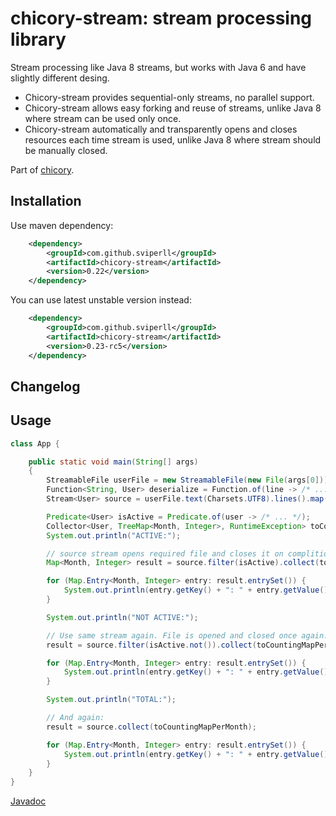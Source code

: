 chicory-stream: stream processing library
=====================================

Stream processing like Java 8 streams, but works with Java 6 and have slightly different desing.

  - Chicory-stream provides sequential-only streams, no parallel support.
  - Chicory-stream allows easy forking and reuse of streams, unlike Java 8 where stream can be used only once.
  - Chicory-stream automatically and transparently opens and closes resources each time stream is used,
    unlike Java 8 where stream should be manually closed.

Part of [chicory](https://github.com/sviperll/chicory).

Installation
------------

Use maven dependency:

```xml
    <dependency>
        <groupId>com.github.sviperll</groupId>
        <artifactId>chicory-stream</artifactId>
        <version>0.22</version>
    </dependency>
```

You can use latest unstable version instead:

```xml
    <dependency>
        <groupId>com.github.sviperll</groupId>
        <artifactId>chicory-stream</artifactId>
        <version>0.23-rc5</version>
    </dependency>
```

Changelog
---------

Usage
-----

```java
class App {

    public static void main(String[] args)
    {
        StreamableFile userFile = new StreamableFile(new File(args[0]));
        Function<String, User> deserialize = Function.of(line -> /* ... */);
        Stream<User> source = userFile.text(Charsets.UTF8).lines().map(deserialize);

        Predicate<User> isActive = Predicate.of(user -> /* ... */);
        Collector<User, TreeMap<Month, Integer>, RuntimeException> toCountingMapPerMonth = Collector.toTreeMap(user -> user.registrationTime().month(), Collector.counting());
        System.out.println("ACTIVE:");

        // source stream opens required file and closes it on complition, right after line below.
        Map<Month, Integer> result = source.filter(isActive).collect(toCountingMapPerMonth);

        for (Map.Entry<Month, Integer> entry: result.entrySet()) {
            System.out.println(entry.getKey() + ": " + entry.getValue());
        }

        System.out.println("NOT ACTIVE:");

        // Use same stream again. File is opened and closed once again.
        result = source.filter(isActive.not()).collect(toCountingMapPerMonth);

        for (Map.Entry<Month, Integer> entry: result.entrySet()) {
            System.out.println(entry.getKey() + ": " + entry.getValue());
        }

        System.out.println("TOTAL:");

        // And again:
        result = source.collect(toCountingMapPerMonth);

        for (Map.Entry<Month, Integer> entry: result.entrySet()) {
            System.out.println(entry.getKey() + ": " + entry.getValue());
        }
    }
}
```

[Javadoc](http://sviperll.github.io/chicory/chicory-stream/apidocs/index.html)

